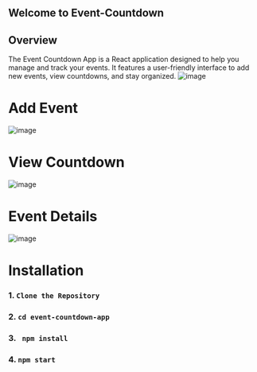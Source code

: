 ## Welcome to Event-Countdown

## Overview

The Event Countdown App is a React application designed to help you manage and track your events. It features a user-friendly interface to add new events, view countdowns, and stay organized.
![image](https://github.com/user-attachments/assets/5f4159f3-3bec-4e3c-a771-691e8a48d03e)

# Add Event

![image](https://github.com/user-attachments/assets/cca44239-d5fb-4bc8-b710-48b3d00259a1)

# View Countdown

![image](https://github.com/user-attachments/assets/fa0a9e2f-b47d-4309-89c2-19dc57bd72ca)

# Event Details

![image](https://github.com/user-attachments/assets/9066d4e4-f999-4387-af8a-4b3bbb8d1b15)

# Installation

### 1. `Clone the Repository`

### 2. `cd event-countdown-app`

### 3. ` npm install`

### 4. `npm start`
